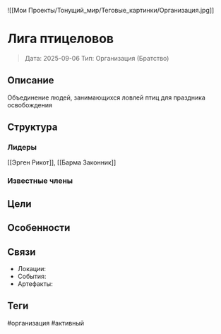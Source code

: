 
![[Мои Проекты/Тонущий_мир/Теговые_картинки/Организация.jpg]]


# Лига птицеловов



> Дата: 2025-09-06
> Тип: Организация (Братство)

## Описание
Объединение людей, занимающихся ловлей птиц для праздника освобождения

## Структура
### Лидеры
[[Эрген Рикот]], [[Барма Законник]]

### Известные члены


## Цели


## Особенности


## Связи
- Локации: 
- События: 
- Артефакты: 

## Теги
#организация #активный
